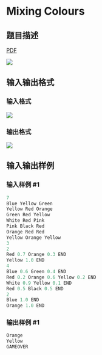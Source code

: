 # Mixing Colours

## 题目描述

[problemUrl]: https://uva.onlinejudge.org/index.php?option=com_onlinejudge&Itemid=8&category=602&page=show_problem&problem=4416

[PDF](https://uva.onlinejudge.org/external/126/p12678.pdf)

![](https://cdn.luogu.com.cn/upload/vjudge_pic/UVA12678/9db279a3bb298a51914c29abbd519a0d58282004.png)

## 输入输出格式

### 输入格式

![](https://cdn.luogu.com.cn/upload/vjudge_pic/UVA12678/a90929540e62fe360163e5bb809cefaa657d589e.png)

### 输出格式

![](https://cdn.luogu.com.cn/upload/vjudge_pic/UVA12678/431e9880bca6db6fe193e090295e61d40dc65fea.png)

## 输入输出样例

### 输入样例 #1

```cpp
7
Blue Yellow Green
Yellow Red Orange
Green Red Yellow
White Red Pink
Pink Black Red
Orange Red Red
Yellow Orange Yellow
3
2
Red 0.7 Orange 0.3 END
Yellow 1.0 END
4
Blue 0.6 Green 0.4 END
Red 0.2 Orange 0.6 Yellow 0.2 END
White 0.9 Yellow 0.1 END
Red 0.5 Black 0.5 END
2
Blue 1.0 END
Orange 1.0 END
```


### 输出样例 #1

```cpp
Orange
Yellow
GAMEOVER
```


